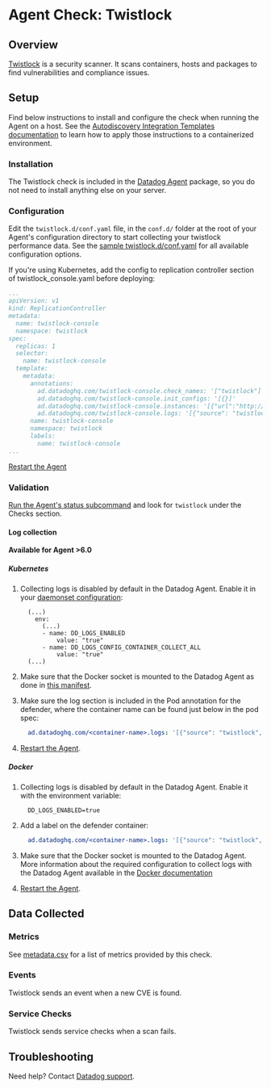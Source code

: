 # Agent Check: Twistlock

## Overview

[Twistlock][1] is a security scanner. It scans containers, hosts and packages to find vulnerabilities and compliance issues.

## Setup

Find below instructions to install and configure the check when running the Agent on a host. See the [Autodiscovery Integration Templates documentation][2] to learn how to apply those instructions to a containerized environment.

### Installation

The Twistlock check is included in the [Datadog Agent][3] package, so you do not need to install anything else on your server.

### Configuration

Edit the `twistlock.d/conf.yaml` file, in the `conf.d/` folder at the root of your Agent's configuration directory to start collecting your twistlock performance data. See the [sample twistlock.d/conf.yaml][3] for all available configuration options.

If you're using Kubernetes, add the config to replication controller section of twistlock_console.yaml before deploying:

```yaml
...
apiVersion: v1
kind: ReplicationController
metadata:
  name: twistlock-console
  namespace: twistlock
spec:
  replicas: 1
  selector:
    name: twistlock-console
  template:
    metadata:
      annotations:
        ad.datadoghq.com/twistlock-console.check_names: '["twistlock"]'
        ad.datadoghq.com/twistlock-console.init_configs: '[{}]'
        ad.datadoghq.com/twistlock-console.instances: '[{"url":"http://%%host%%:8083", "username":"USERNAME", "password": "PASSWORD"}]'
        ad.datadoghq.com/twistlock-console.logs: '[{"source": "twistlock", "service": "twistlock"}]'
      name: twistlock-console
      namespace: twistlock
      labels:
        name: twistlock-console
...
```


[Restart the Agent][4]

### Validation

[Run the Agent's status subcommand][5] and look for `twistlock` under the Checks section.

#### Log collection

**Available for Agent >6.0**

##### Kubernetes

1. Collecting logs is disabled by default in the Datadog Agent. Enable it in your [daemonset configuration][6]:

    ```
      (...)
        env:
          (...)
          - name: DD_LOGS_ENABLED
              value: "true"
          - name: DD_LOGS_CONFIG_CONTAINER_COLLECT_ALL
              value: "true"
      (...)
    ```

2. Make sure that the Docker socket is mounted to the Datadog Agent as done in [this manifest][7].

3. Make sure the log section is included in the Pod annotation for the defender, where the container name can be found just below in the pod spec:

    ```yaml
      ad.datadoghq.com/<container-name>.logs: '[{"source": "twistlock", "service": "twistlock"}]'
    ```

4. [Restart the Agent][4].

##### Docker

1. Collecting logs is disabled by default in the Datadog Agent. Enable it with the environment variable:

    ```
      DD_LOGS_ENABLED=true
    ```

2. Add a label on the defender container:

    ```yaml
      ad.datadoghq.com/<container-name>.logs: '[{"source": "twistlock", "service": "twistlock"}]'
    ```

3. Make sure that the Docker socket is mounted to the Datadog Agent. More information about the required configuration to collect logs with the Datadog Agent available in the [Docker documentation][8]

4. [Restart the Agent][4].

## Data Collected

### Metrics

See [metadata.csv][9] for a list of metrics provided by this check.

### Events

Twistlock sends an event when a new CVE is found.

### Service Checks

Twistlock sends service checks when a scan fails.

## Troubleshooting

Need help? Contact [Datadog support][10].

[1]: https://www.twistlock.com
[2]: https://docs.datadoghq.com/agent/autodiscovery/integrations
[3]: https://github.com/DataDog/integrations-core/blob/master/twistlock/datadog_checks/twistlock/data/conf.yaml.example
[4]: https://docs.datadoghq.com/agent/guide/agent-commands/?tab=agentv6#start-stop-and-restart-the-agent
[5]: https://docs.datadoghq.com/agent/guide/agent-commands/?tab=agentv6#agent-status-and-information
[6]: https://docs.datadoghq.com/agent/kubernetes/daemonset_setup/#log-collection
[7]: https://docs.datadoghq.com/agent/kubernetes/daemonset_setup/#create-manifest
[8]: https://docs.datadoghq.com/logs/log_collection/docker/?tab=containerinstallation
[9]: https://github.com/DataDog/integrations-core/blob/master/twistlock/metadata.csv
[10]: https://docs.datadoghq.com/help
